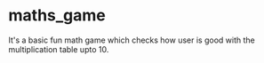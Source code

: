 # maths_game
It's a basic fun math game which checks how user is good with the multiplication table upto 10.
